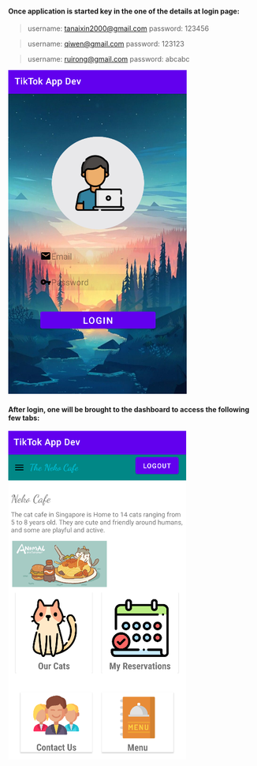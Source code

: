#### Once application is started key in the one of the details at login page:
> username: tanaixin2000@gmail.com
> password: 123456

> username: qiwen@gmail.com 
> password: 123123

> username: ruirong@gmail.com
> password: abcabc

![Alt text](/Screenshots/login_page.png)

#### After login, one will be brought to the dashboard to access the following few tabs:

![Alt text](/Screenshots/dashboard_page.png)

